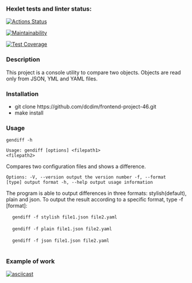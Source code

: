 ### Hexlet tests and linter status:
[![Actions Status](https://github.com/dcdim/frontend-project-46/actions/workflows/hexlet-check.yml/badge.svg)](https://github.com/dcdim/frontend-project-46/actions)

[![Maintainability](https://api.codeclimate.com/v1/badges/b3c30ce71961880617ec/maintainability)](https://codeclimate.com/github/dcdim/frontend-project-46/maintainability)

[![Test Coverage](https://api.codeclimate.com/v1/badges/b3c30ce71961880617ec/test_coverage)](https://codeclimate.com/github/dcdim/frontend-project-46/test_coverage)



<h3>Description</h3>
<p>This project is a console utility to compare two objects. Objects are read only from JSON, YML and YAML files.</p>

<h3>Installation</h3>

<ul>
  <li>git clone https://github.com/dcdim/frontend-project-46.git</li>
  <li>make install</li>
</ul>

<h3>Usage</h3>

<code>gendiff -h</code>

  <code>Usage: gendiff [options] \<filepath1\> \<filepath2\></code>

  Compares two configuration files and shows a difference.

  <code>Options:
    -V, --version        output the version number
    -f, --format [type]  output format
    -h, --help           output usage information</code>

<p>The program is able to output differences in three formats: stylish(default), plain and json. To output the result according to a specific format, type -f [format]:</p>

<pre>
  <code>gendiff -f stylish file1.json file2.yaml<br /></code>
  <code>gendiff -f plain file1.json file2.yaml<br /></code>
  <code>gendiff -f json file1.json file2.yaml<br /></code>
</pre>

<h3>Example of work</h3>

[![asciicast](https://asciinema.org/a/V2XDkLhEzO2kpMqCMn2Nd6uo8.svg)](https://asciinema.org/a/V2XDkLhEzO2kpMqCMn2Nd6uo8)